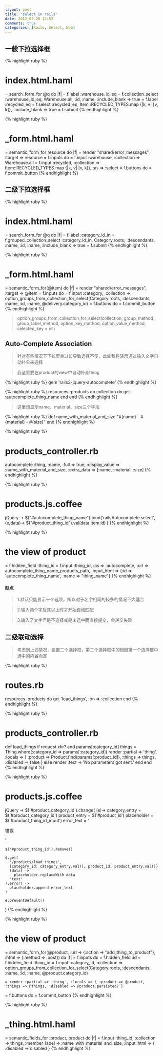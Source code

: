 ```yaml
---
layout: post
title: "select in rails"
date: 2012-05-20 12:52
comments: true
categories: [Rails, Select, Web]
---
```


一般下拉选择框
--------------

{% highlight ruby %}
# index.html.haml
= search_form_for @q do |f|
  = f.label :warehouse_id_eq
  = f.collection_select :warehouse_id_eq, Warehouse.all, :id, :name, :include_blank => true
  = f.label :recycled_eq
  = f.select :recycled_eq, Item::RECYCLED_TYPES.map {|k, v| [v, k]}, :include_blank => true
  = f.submit
{% endhighlight %}

{% highlight ruby %}
# _form.html.haml
= semantic_form_for resource do |f|
  = render "shared/error_messages", :target => resource
  = f.inputs do
    = f.input :warehouse, :collection => Warehouse.all
    = f.input :recycled, :collection => Item::RECYCLED_TYPES.map {|k, v| [v, k]}, :as => :select
  = f.buttons do
    = f.commit_button
{% endhighlight %}

二级下拉选择框
--------------

{% highlight ruby %}
# index.html.haml
= search_form_for @q do |f|
  = f.label :category_id_in
  = f.grouped_collection_select :category_id_in, Category.roots, :descendants, :name, :id, :name, :include_blank => true
  = f.submit
{% endhighlight %}

{% highlight ruby %}
# _form.html.haml
= semantic_form_for(@item) do |f|
  = render "shared/error_messages", :target => @item
  = f.inputs do
    = f.input :category, :collection => option_groups_from_collection_for_select(Category.roots, :descendants, :name, :id, :name, @delivery.category_id)
  = f.buttons do
    = f.commit_button
{% endhighlight %}

> option_groups_from_collection_for_select(collection, group_method, group_label_method, option_key_method, option_value_method, selected_key = nil)

Auto-Complete Association
------------------------
> 针对有些情况下下拉菜单过长导致选择不便，此处我将演示通过输入文字自动补全来选择

> 我这里要在product的view中自动补全thing

{% highlight ruby %}
gem 'rails3-jquery-autocomplete'
{% endhighlight %}

{% highlight ruby %}
resources :products do
  collection do
    get :autocomplete_thing_name
  end
end
{% endhighlight %}

> 这里想显示name、material、size三个字段

{% highlight ruby %}
def name_with_material_and_size
  "#{name} - #{material} - #{size}"
end
{% endhighlight %}

{% highlight ruby %}
# products_controller.rb
autocomplete :thing, :name, :full => true, :display_value => :name_with_material_and_size, :extra_data => [:name, :material, :size]
{% endhighlight %}

{% highlight ruby %}
# products.js.coffee
jQuery ->
  $("#autocomplete_thing_name").bind('railsAutocomplete.select', (e,data)->
    $("#product_thing_id").val(data.item.id)
  )
{% endhighlight %}

{% highlight ruby %}
# the view of product
= f.hidden_field :thing_id
= f.input :thing_id, :as => :autocomplete, :url => autocomplete_thing_name_products_path, :input_html => {:id => 'autocomplete_thing_name', :name => "thing_name"}
{% endhighlight %}

#### 缺点

> 1.默认只能显示十个选项，所以对于名字相同的较多的情况不大适合

> 2.输入两个字及其以上时才开始自动匹配

> 3.输入了文字但是不选择或是未选中而直接提交，会递交失败

二级联动选择
------------

>  考虑到上述情况，设置二个选择框，第二个选择框中的根据第一个选择框中选中的内容而定

{% highlight ruby %}
# routes.rb
resources :products do
  get 'load_things', :on => :collection
end
{% endhighlight %}

{% highlight ruby %}
# products_controller.rb
def load_things
  if request.xhr? and params[:category_id]
    things = Thing.where(:category_id => params[:category_id])
    render :partial => 'thing', :locals => { :product => Product.find(params[:product_id]), :things => things, :disabled => false }
  else
    render :text => 'No parameters got sent.'
  end
end
{% endhighlight %}

{% highlight ruby %}
# products.js.coffee
jQuery ->
  $('#product_category_id').change( (e)->
    category_entry = $('#product_category_id')
    product_entry = $('#product_id')
    placeholder = $('#product_thing_id_input')
    error_text = '<p>错误</p>'

    $('#product_thing_id').remove()

    $.get(
      '/products/load_things',
      {category_id: category_entry.val(), product_id: product_entry.val()}
      (data) ->
        placeholder.replaceWith data
      'text'
    ).error( ->
      placeholder.append error_text
    )

    e.preventDefault()
  )
{% endhighlight %}

{% highlight ruby %}
# the view of product
= semantic_form_for(@product, :url => {:action => "add_thing_to_product"}, :html => {:method => :post}) do |f|
  = f.inputs do
    = f.hidden_field :id
    = f.hidden_field :thing_id
    = f.input :category_id, :collection => option_groups_from_collection_for_select(Category.roots, :descendants, :name, :id, :name, @product.category_id)

    = render :partial => 'thing', :locals => { :product => @product, :things => @things, :disabled => @product.persisted? }

  = f.buttons do
    = f.commit_button
{% endhighlight %}

{% highlight ruby %}
# _thing.html.haml
= semantic_fields_for :product, product do |f|
  = f.input :thing_id, :collection => things, :member_label => :name_with_material_and_size, :input_html => { :disabled => disabled }
{% endhighlight %}
